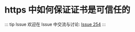 # https 中如何保证证书是可信任的



::: tip Issue 
 欢迎在 Issue 中交流与讨论: [Issue 254](https://github.com/shfshanyue/Daily-Question/issues/254) 
:::



